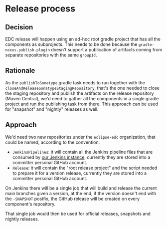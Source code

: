 # Release process

## Decision

EDC release will happen using an ad-hoc root gradle project that has all the components as subprojects.
This needs to be done because the `gradle-nexus.publish-plugin` doesn't support a publication of artifacts coming from
separate repositories with the same `groupId`.

## Rationale

As the `publishToSonatype` gradle task needs to run together with the `closeAndReleaseSonatypeStagingRepository`, that's
the one needed to close the staging repository and publish the artifacts on the release repository (Maven Central), we'd
need to gather all the components in a single gradle project and run the publishing task from there.
This approach can be used for "snapshot" and "nightly" releases as well.

## Approach

We'd need two new repositories under the `eclipse-edc` organization, that could be named, according to the convention:
- `JenkinsPipelines`:
  it will contain all the Jenkins pipeline files that are consumed by [our Jenkins instance](https://ci.eclipse.org/edc), 
  currently they are stored into a committer personal GitHub account.
- `Release`:
  it will contain the "root release project" and the script needed to prepare it for a version release, currently they
  are stored into a committer personal GitHub account.

On Jenkins there will be a single job that will build and release the current main branches given a version, at the end,
if the version doesn't end with the `-SNAPSHOT` postfix, the GitHub release will be created on every component's repository.

That single job would then be used for official releases, snapshots and nightly releases.
